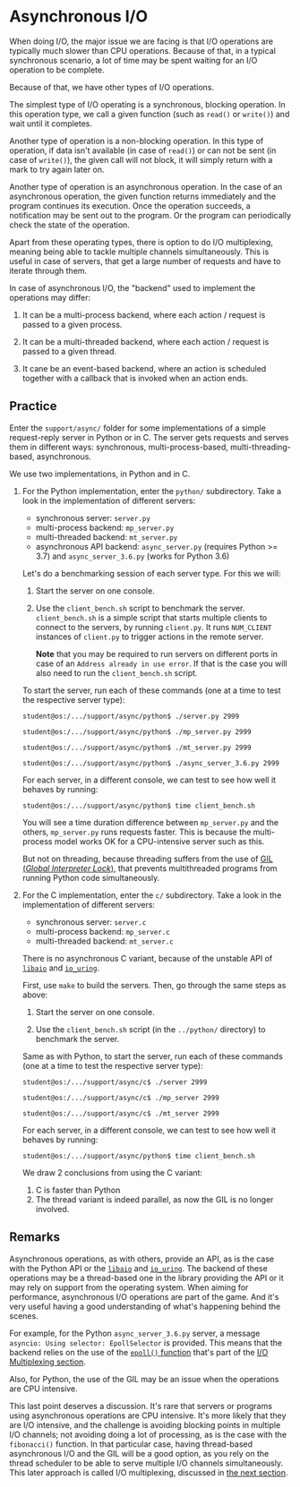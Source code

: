 # Asynchronous I/O

When doing I/O, the major issue we are facing is that I/O operations are typically much slower than CPU operations.
Because of that, in a typical synchronous scenario, a lot of time may be spent waiting for an I/O operation to be complete.

Because of that, we have other types of I/O operations.

The simplest type of I/O operating is a synchronous, blocking operation.
In this operation type, we call a given function (such as `read()` or `write()`) and wait until it completes.

Another type of operation is a non-blocking operation.
In this type of operation, if data isn't available (in case of `read()`) or can not be sent (in case of `write()`), the given call will not block, it will simply return with a mark to try again later on.

Another type of operation is an asynchronous operation.
In the case of an asynchronous operation, the given function returns immediately and the program continues its execution.
Once the operation succeeds, a notification may be sent out to the program.
Or the program can periodically check the state of the operation.

Apart from these operating types, there is option to do I/O multiplexing, meaning being able to tackle multiple channels simultaneously.
This is useful in case of servers, that get a large number of requests and have to iterate through them.

In case of asynchronous I/O, the "backend" used to implement the operations may differ:

1. It can be a multi-process backend, where each action / request is passed to a given process.

1. It can be a multi-threaded backend, where each action / request is passed to a given thread.

1. It cane be an event-based backend, where an action is scheduled together with a callback that is invoked when an action ends.

## Practice

Enter the `support/async/` folder for some implementations of a simple request-reply server in Python or in C.
The server gets requests and serves them in different ways: synchronous, multi-process-based, multi-threading-based, asynchronous.

We use two implementations, in Python and in C.

1. For the Python implementation, enter the `python/` subdirectory.
   Take a look in the implementation of different servers:

   * synchronous server: `server.py`
   * multi-process backend: `mp_server.py`
   * multi-threaded backend: `mt_server.py`
   * asynchronous API backend: `async_server.py` (requires Python >= 3.7) and `async_server_3.6.py` (works for Python 3.6)

   Let's do a benchmarking session of each server type.
   For this we will:

   1. Start the server on one console.

   1. Use the `client_bench.sh` script to benchmark the server.
      `client_bench.sh` is a simple script that starts multiple clients to connect to the servers, by running `client.py`.
      It runs `NUM_CLIENT` instances of `client.py` to trigger actions in the remote server.

      **Note** that you may be required to run servers on different ports in case of an `Address already in use error`.
      If that is the case you will also need to run the `client_bench.sh` script.

   To start the server, run each of these commands (one at a time to test the respective server type):

   ```console
   student@os:/.../support/async/python$ ./server.py 2999

   student@os:/.../support/async/python$ ./mp_server.py 2999

   student@os:/.../support/async/python$ ./mt_server.py 2999

   student@os:/.../support/async/python$ ./async_server_3.6.py 2999
   ```

   For each server, in a different console, we can test to see how well it behaves by running:

   ```console
   student@os:/.../support/async/python$ time client_bench.sh
   ```

   You will see a time duration difference between `mp_server.py` and the others, `mp_server.py` runs requests faster.
   This is because the multi-process model works OK for a CPU-intensive server such as this.

   But not on threading, because threading suffers from the use of [GIL (_Global Interpreter Lock_)](https://realpython.com/python-gil/), that prevents multithreaded programs from running Python code simultaneously.

1. For the C implementation, enter the `c/` subdirectory.
   Take a look in the implementation of different servers:

   * synchronous server: `server.c`
   * multi-process backend: `mp_server.c`
   * multi-threaded backend: `mt_server.c`

   There is no asynchronous C variant, because of the unstable API of [`libaio`](https://pagure.io/libaio) and [`io_uring`](https://unixism.net/loti/what_is_io_uring.html).

   First, use `make` to build the servers.
   Then, go through the same steps as above:

   1. Start the server on one console.

   1. Use the `client_bench.sh` script (in the `../python/` directory) to benchmark the server.

   Same as with Python, to start the server, run each of these commands (one at a time to test the respective server type):

   ```console
   student@os:/.../support/async/c$ ./server 2999

   student@os:/.../support/async/c$ ./mp_server 2999

   student@os:/.../support/async/c$ ./mt_server 2999
   ```

   For each server, in a different console, we can test to see how well it behaves by running:

   ```console
   student@os:/.../support/async/python$ time client_bench.sh
   ```

   We draw 2 conclusions from using the C variant:

   1. C is faster than Python
   1. The thread variant is indeed parallel, as now the GIL is no longer involved.

## Remarks

Asynchronous operations, as with others, provide an API, as is the case with the Python API or the [`libaio`](https://pagure.io/libaio) and [`io_uring`](https://unixism.net/loti/what_is_io_uring.html).
The backend of these operations may be a thread-based one in the library providing the API or it may rely on support from the operating system.
When aiming for performance, asynchronous I/O operations are part of the game.
And it's very useful having a good understanding of what's happening behind the scenes.

For example, for the Python `async_server_3.6.py` server, a message `asyncio: Using selector: EpollSelector` is provided.
This means that the backend relies on the use of the [`epoll()` function](https://man7.org/linux/man-pages/man7/epoll.7.html) that's part of the [I/O Multiplexing section](./io-multiplexing.md).

Also, for Python, the use of the GIL may be an issue when the operations are CPU intensive.

This last point deserves a discussion.
It's rare that servers or programs using asynchronous operations are CPU intensive.
It's more likely that they are I/O intensive, and the challenge is avoiding blocking points in multiple I/O channels;
not avoiding doing a lot of processing, as is the case with the `fibonacci()` function.
In that particular case, having thread-based asynchronous I/O and the GIL will be a good option, as you rely on the thread scheduler to be able to serve multiple I/O channels simultaneously.
This later approach is called I/O multiplexing, discussed in [the next section](./io-multiplexing.md).

